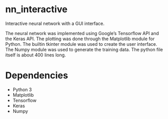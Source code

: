 # nn_interactive
Interactive neural network with a GUI interface.

The neural network was implemented using Google’s Tensorflow API and the Keras API. The plotting was done through the Matplotlib module for Python. The builtin tkinter module was used to create the user interface. The Numpy module was used to generate the training data. The python file itself is about 400 lines long.

# Dependencies
* Python 3
* Matplotlib
* Tensorflow
* Keras
* Numpy
